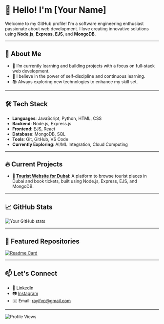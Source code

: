 # 👋 Hello! I'm [Your Name]

Welcome to my GitHub profile! I'm a software engineering enthusiast passionate about web development. I love creating innovative solutions using **Node.js**, **Express**, **EJS**, and **MongoDB**.

---

## 🚀 About Me
- 🌱 I’m currently learning and building projects with a focus on full-stack web development.
- 🎯 I believe in the power of self-discipline and continuous learning.
- 📚 Always exploring new technologies to enhance my skill set.

---

## 🛠️ Tech Stack
- **Languages**: JavaScript, Python, HTML, CSS
- **Backend**: Node.js, Express.js
- **Frontend**: EJS, React
- **Database**: MongoDB, SQL
- **Tools**: Git, GitHub, VS Code
- **Currently Exploring**: AI/ML Integration, Cloud Computing

---

## 🔥 Current Projects
- **🌆 [Tourist Website for Dubai](https://github.com/Abdulrayifvp/tourist-website-dubai)**: A platform to browse tourist places in Dubai and book tickets, built using Node.js, Express, EJS, and MongoDB.

---

## 📈 GitHub Stats
![Your GitHub stats](https://github-readme-stats.vercel.app/api?username=Abdulrayifvp&show_icons=true&theme=radical)

---

## 🌟 Featured Repositories
[![Readme Card](https://github-readme-stats.vercel.app/api/pin/?username=Abdulrayifvp&repo=tourist-website-dubai&theme=radical)](https://github.com/Abdulrayifvp/tourist-website-dubai)

---


## 📫 Let's Connect
- 💼 [LinkedIn](https://www.linkedin.com/in/rayifvp/)
- 📷 [Instagram](https://www.instagram.com/rayif_vp/)
- ✉️ Email: rayifvp@gmail.com

---


![Profile Views](https://komarev.com/ghpvc/?username=Abdulrayifvp&color=blue)
